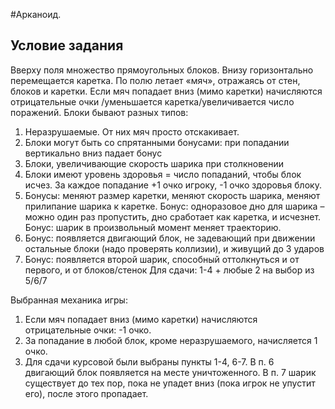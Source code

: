 
#Арканоид.

## Условие задания

Вверху поля множество прямоугольных блоков. Внизу горизонтально перемещается каретка. По полю летает «мяч», отражаясь от стен, блоков и каретки. Если мяч попадает вниз (мимо каретки) начисляются отрицательные очки /уменьшается каретка/увеличивается число поражений. Блоки бывают разных типов:
1)	Неразрушаемые. От них мяч просто отскакивает.
2)	Блоки могут быть со спрятанными бонусами: при попадании вертикально вниз падает бонус
3)	Блоки, увеличивающие скорость шарика при столкновении
4)	Блоки имеют уровень здоровья = число попаданий, чтобы блок исчез. За каждое попадание +1 очко игроку, -1 очко здоровья блоку.
5)	Бонусы: меняют размер каретки, меняют скорость шарика, меняют прилипание шарика к каретке. Бонус: одноразовое дно для шарика – можно один раз пропустить, дно сработает как каретка, и исчезнет. Бонус: шарик в произвольный момент меняет траекторию.
6)	Бонус: появляется двигающий блок, не задевающий при движении остальные блоки (надо проверять коллизии), и живущий до 3 ударов
7)	Бонус: появляется второй шарик, способный оттолкнуться и от первого, и от блоков/стенок
Для сдачи: 1-4 + любые 2 на выбор из 5/6/7

Выбранная механика игры: 
1. Если мяч попадает вниз (мимо каретки) начисляются отрицательные очки: -1 очко.
2. За попадание в любой блок, кроме неразрушаемого, начисляется 1 очко.
3. Для сдачи курсовой были выбраны пункты 1-4, 6-7.
В п. 6 двигающий блок появляется на месте уничтоженного.
В п. 7 шарик существует до тех пор, пока не упадет вниз (пока игрок не упустит его), после этого пропадает.

